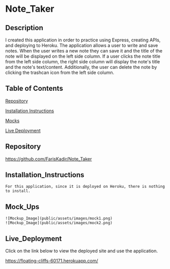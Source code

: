 # Note_Taker


## Description


I created this application in order to practice using Express, creating APIs, and deploying to Heroku. The application allows a user to write and save notes. When the user writes a new note they can save it and the title of the note will be displayed on the left side column. If a user clicks the note title from the left side column, the right side column will display the note's title and the note's text/content. Additionally, the user can delete the note by clicking the trashcan icon from the left side column.


## Table of Contents


[Repository](#Repository)  

[Installation Instructions](#Installation_Instructions)  

[Mocks](#Mock_Ups)

[Live Deployment](#Live_Deployment)  


## Repository

https://github.com/FarisKadir/Note_Taker


## Installation_Instructions
```
For this application, since it is deployed on Heroku, there is nothing to install.
```

## Mock_Ups
```
![Mockup_Image](public/assets/images/mock1.png)
![Mockup_Image](public/assets/images/mock2.png)

```
## Live_Deployment

Click on the link below to view the deployed site and use the application.

https://floating-cliffs-60171.herokuapp.com/






